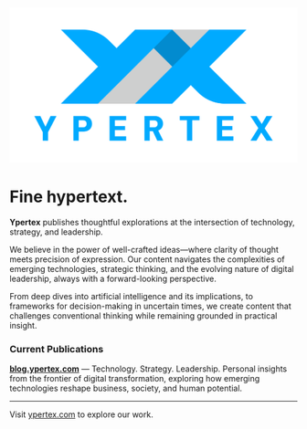 ![Ypertex](https://raw.githubusercontent.com/Ypertex/.github/main/assets/Ypertex-logo-2020-03-protected.svg)

# Fine hypertext.

**Ypertex** publishes thoughtful explorations at the intersection of technology, strategy, and leadership.

We believe in the power of well-crafted ideas—where clarity of thought meets precision of expression. Our content navigates the complexities of emerging technologies, strategic thinking, and the evolving nature of digital leadership, always with a forward-looking perspective.

From deep dives into artificial intelligence and its implications, to frameworks for decision-making in uncertain times, we create content that challenges conventional thinking while remaining grounded in practical insight.

### Current Publications

**[blog.ypertex.com](https://blog.ypertex.com)** — Technology. Strategy. Leadership.
Personal insights from the frontier of digital transformation, exploring how emerging technologies reshape business, society, and human potential.

---

Visit [ypertex.com](https://ypertex.com) to explore our work.
